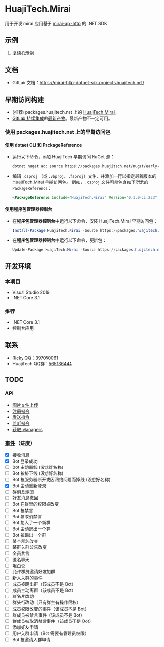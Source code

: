 # HuajiTech.Mirai

用于开发 mirai 应用基于 [mirai-api-http](https://github.com/project-mirai/mirai-api-http) 的 .NET SDK

## 示例

1. [复读机示例](http://gitlab.huajitech.net/huajitech/mirai-http-dotnet-sdk/snippets/2)

## 文档

- GitLab 文档：https://mirai-http-dotnet-sdk.projects.huajitech.net/

## 早期访问构建

- (推荐) packages.huajitech.net 上的 [HuajiTech.Mirai](https://packages.huajitech.net/feeds/early-access-nuget/HuajiTech.Mirai/versions)。
- [GitLab 持续集成](https://gitlab.huajitech.net/huajitech/mirai-http-dotnet-sdk/-/pipelines)的[最新产物](https://gitlab.huajitech.net/huajitech/mirai-http-dotnet-sdk/-/jobs/artifacts/master/download?job=pack)。最新产物不一定可用。

### 使用 packages.huajitech.net 上的早期访问包

#### 使用 dotnet CLI 和 PackageReference

- 运行以下命令，添加 HuajiTech 早期访问 NuGet 源：

  ```bash
  dotnet nuget add source https://packages.huajitech.net/nuget/early-access-nuget/v3/index.json --name huajitech-early-access
  ```

- 编辑 `.csproj` （或 `.vbproj`、`.fsproj`）文件，并添加一行以指定最新版本的 [HuajiTech.Mirai](https://packages.huajitech.net/feeds/early-access-nuget/HuajiTech.Mirai/versions) 早期访问包。
  例如，`.csproj` 文件可能包含如下所示的 `PackageReference`：

  ```xml
  <PackageReference Include="HuajiTech.Mirai" Version="0.1.0-ci.233" />
  ```

#### 使用程序包管理器控制台

- 在**程序包管理器控制台**中运行以下命令，安装 HuajiTech.Mirai 早期访问包：

  ```powershell
  Install-Package HuajiTech.Mirai -Source https://packages.huajitech.net/nuget/early-access-nuget/v3/index.json
  ```

- 在**程序包管理器控制台**中运行以下命令，更新包：

  ```powershell
  Update-Package HuajiTech.Mirai -Source https://packages.huajitech.net/nuget/early-access-nuget/v3/index.json
  ```

## 开发环境

### 本项目

- Visual Studio 2019
- .NET Core 3.1

### 推荐

- .NET Core 3.1
- 控制台应用

## 联系

- Ricky QQ：397050061
- HuajiTech QQ群：[565136444](https://jq.qq.com/?_wv=1027&k=UNTnWwHd)

## TODO

### API

- [图片文件上传](https://github.com/project-mirai/mirai-api-http/#%E5%9B%BE%E7%89%87%E6%96%87%E4%BB%B6%E4%B8%8A%E4%BC%A0)
- [注册指令](https://github.com/project-mirai/mirai-api-http/#%E6%B3%A8%E5%86%8C%E6%8C%87%E4%BB%A4)
- [发送指令](https://github.com/project-mirai/mirai-api-http/#%E5%8F%91%E9%80%81%E6%8C%87%E4%BB%A4)
- [监听指令](https://github.com/project-mirai/mirai-api-http/#%E7%9B%91%E5%90%AC%E6%8C%87%E4%BB%A4)
- [获取 Managers](https://github.com/project-mirai/mirai-api-http/#%E8%8E%B7%E5%8F%96mangers)

### [事件](https://github.com/project-mirai/mirai-api-http/blob/master/EventType.md)（进度）
- [x] 接收消息
- [x] Bot 登录成功
- [ ] Bot 主动离线 (没想好名称)
- [ ] Bot 被挤下线 (没想好名称)
- [ ] Bot 被服务器断开或因网络问题而掉线 (没想好名称)
- [x] Bot 主动重新登录
- [ ] 群消息撤回
- [ ] 好友消息撤回
- [ ] Bot 在群里的权限被改变
- [ ] Bot 被禁言
- [ ] Bot 被取消禁言
- [ ] Bot 加入了一个新群
- [ ] Bot 主动退出一个群
- [ ] Bot 被踢出一个群
- [ ] 某个群名改变
- [ ] 某群入群公告改变
- [ ] 全员禁言
- [ ] 匿名聊天
- [ ] 坦白说
- [ ] 允许群员邀请好友加群
- [ ] 新人入群的事件
- [ ] 成员被踢出群（该成员不是 Bot）
- [ ] 成员主动离群（该成员不是 Bot）
- [ ] 群名片改动
- [ ] 群头衔改动（只有群主有操作限权）
- [ ] 成员权限改变的事件（该成员不是 Bot）
- [ ] 群成员被禁言事件（该成员不是 Bot）
- [ ] 群成员被取消禁言事件（该成员不是 Bot）
- [ ] 添加好友申请
- [ ] 用户入群申请（Bot 需要有管理员权限）
- [ ] Bot 被邀请入群申请
